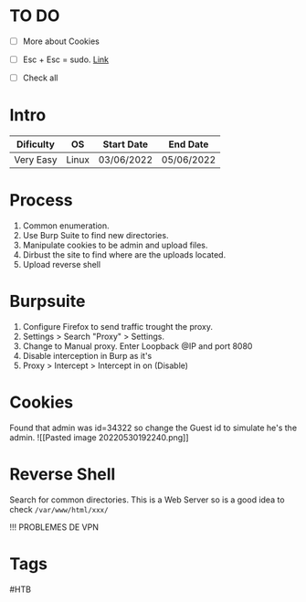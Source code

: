 # TO DO
- [ ] More about Cookies
- [ ] Esc + Esc = sudo. [Link](https://youtu.be/YmZLdJRBKv0?t=2578https://youtu.be/YmZLdJRBKv0?t=2578)
- [ ] Check all


# Intro
| Dificulty | OS | Start Date | End Date | 
|---|---|---|---|
| Very Easy | Linux | 03/06/2022 | 05/06/2022 |


# Process
1. Common enumeration.
2. Use Burp Suite to find new directories.
3. Manipulate cookies to be admin and upload files.
4. Dirbust the site to find where are the uploads located.
5. Upload reverse shell 


# Burpsuite
1. Configure Firefox to send traffic trought the proxy.
2. Settings > Search "Proxy" > Settings.
3. Change to Manual proxy. Enter Loopback @IP and port 8080
4. Disable interception in Burp as it's 
5. Proxy > Intercept > Intercept in on (Disable)


# Cookies 
Found that admin was id=34322 so change the Guest id to simulate he's the admin.
![[Pasted image 20220530192240.png]]


# Reverse Shell
Search for common directories. This is a Web Server so is a good idea to check `/var/www/html/xxx/`

!!! PROBLEMES DE VPN 


# Tags
#HTB 